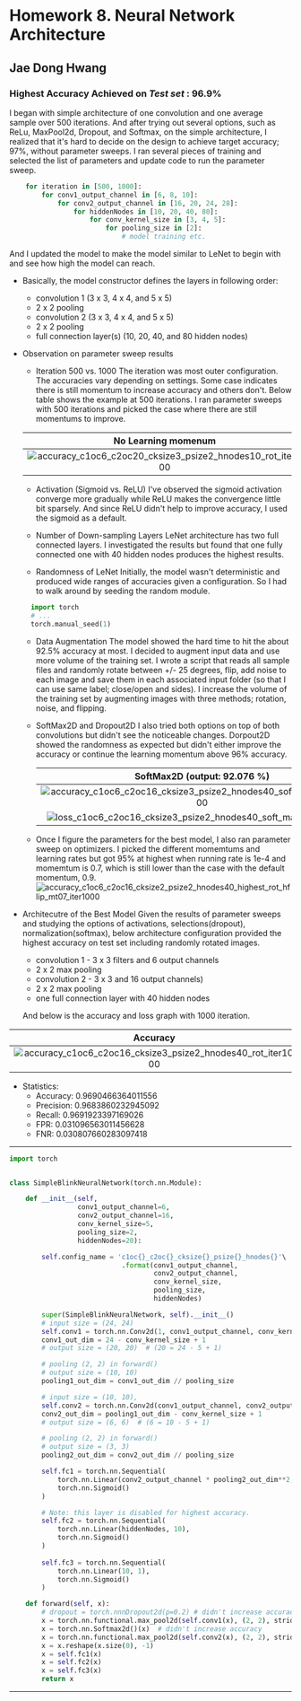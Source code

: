 # Homework 8. Neural Network Architecture

## Jae Dong Hwang

### Highest Accuracy Achieved on *Test set* : 96.9%

I began with simple architecture of one convolution and one average sample over 500 iterations. And after trying out several options, such as ReLu, MaxPool2d, Dropout, and Softmax, on the simple architecture, I realized that it's hard to decide on the design to achieve target accuracy; 97%, without parameter sweeps. I ran several pieces of training and selected the list of parameters and update code to run the parameter sweep.

```python
    for iteration in [500, 1000]:
        for conv1_output_channel in [6, 8, 10]:
            for conv2_output_channel in [16, 20, 24, 28]:
                for hiddenNodes in [10, 20, 40, 80]:
                    for conv_kernel_size in [3, 4, 5]:
                        for pooling_size in [2]:
                            # model training etc.
```

And I updated the model to make the model similar to LeNet to begin with and see how high the model can reach. 

* Basically, the model constructor defines the layers in following order: 

  * convolution 1 (3 x 3, 4 x 4, and 5 x 5)
  * 2 x 2 pooling 
  * convolution 2 (3 x 3, 4 x 4, and 5 x 5)
  * 2 x 2 pooling
  * full connection layer(s) (10, 20, 40, and 80 hidden nodes)

* Observation on parameter sweep results

  * Iteration 500 vs. 1000
  The iteration was most outer configuration. The accuracies vary depending on settings. Some case indicates there is still momentum to increase accuracy and others don't. Below table shows the example at 500 iterations. I ran parameter sweeps with 500 iterations and picked the case where there are still momentums to improve.

  | No Learning momenum | Learning momentum |
  |:-:|:-:|
  | ![accuracy_c1oc6_c2oc20_cksize3_psize2_hnodes10_rot_iter500](param_sweeps/accuracy_c1oc6_c2oc20_cksize3_psize2_hnodes10_rot_iter500.png)| ![accuracy_c1oc6_c2oc20_cksize4_psize2_hnodes20_rot_iter500](param_sweeps/accuracy_c1oc6_c2oc20_cksize4_psize2_hnodes20_rot_iter500.png)|

  * Activation (Sigmoid vs. ReLU)
    I've observed the sigmoid activation converge more gradually while ReLU makes the convergence little bit sparsely. And since ReLU didn't help to improve accuracy, I used the sigmoid as a default.

  * Number of Down-sampling Layers
    LeNet architecture has two full connected layers. I investigated the results but found that one fully connected one with 40 hidden nodes produces the highest results.

  * Randomness of LeNet 
    Initially, the model wasn't deterministic and produced wide ranges of accuracies given a configuration. So I had to walk around by seeding the random module.

  ```python
    import torch
    # ...
    torch.manual_seed(1)
  ```

   * Data Augmentation
     The model showed the hard time to hit the about 92.5% accuracy at most. I decided to augment input data and use more volume of the training set. I wrote a script that reads all sample files and randomly rotate between +/- 25 degrees, flip, add noise to each image and save them in each associated input folder (so that I can use same label; close/open and sides).
    I increase the volume of the training set by augmenting images with three methods; rotation, noise, and flipping.

  * SoftMax2D and Dropout2D
    I also tried both options on top of both convolutions but didn't see the noticeable changes. Dorpout2D showed the randomness as expected but didn't either improve the accuracy or continue the learning momentum above 96% accuracy.

    | SoftMax2D (output: 92.076 %)| Dropout2D (output: highest 96.32 %)|
    |:-:|:-:|
    | ![accuracy_c1oc6_c2oc16_cksize3_psize2_hnodes40_soft_max_rot_iter1000](param_sweeps/accuracy_c1oc6_c2oc16_cksize3_psize2_hnodes40_soft_max_rot_iter1000.png)| ![accuracy_c1oc6_c2oc16_cksize3_psize2_hnodes40_dropout_rot_iter1000](param_sweeps/accuracy_c1oc6_c2oc16_cksize3_psize2_hnodes40_dropout_rot_iter1000.png)|
    | ![loss_c1oc6_c2oc16_cksize3_psize2_hnodes40_soft_max_rot_iter1000](param_sweeps/loss_c1oc6_c2oc16_cksize3_psize2_hnodes40_soft_max_rot_iter1000.png)| ![loss_c1oc6_c2oc16_cksize3_psize2_hnodes40_dropout_rot_iter1000](param_sweeps/loss_c1oc6_c2oc16_cksize3_psize2_hnodes40_dropout_rot_iter1000.png)|

  * Once I figure the parameters for the best model, I also ran parameter sweep on optimizers. I picked the different momemtums and learning rates but got 95% at highest when running rate is 1e-4 and momemtum is 0.7, which is still lower than the case with the default momentum, 0.9.
  ![accuracy_c1oc6_c2oc16_cksize2_psize2_hnodes40_highest_rot_hflip_mt07_iter1000](param_sweeps/accuracy_c1oc6_c2oc16_cksize2_psize2_hnodes40_highest_rot_hflip_mt07_iter1000.png)

* Architecutre of the Best Model
  Given the results of parameter sweeps and studying the options of activations, selections(dropout), normalization(softmax), below architecture configuration provided the highest accuracy on test set including randomly rotated images.

  * convolution 1 - 3 x 3 filters and 6 output channels
  * 2 x 2 max pooling 
  * convolution 2 - 3 x 3 and 16 output channels)
  * 2 x 2 max pooling
  * one full connection layer with 40 hidden nodes
  
  And below is the accuracy and loss graph with 1000 iteration.

| Accuracy | Loss |
|:-:|:-:|
|![accuracy_c1oc6_c2oc16_cksize3_psize2_hnodes40_rot_iter1000](param_sweeps/accuracy_c1oc6_c2oc16_cksize3_psize2_hnodes40_rot_iter1000.png)| ![loss_c1oc6_c2oc16_cksize3_psize2_hnodes40_rot_iter1000](param_sweeps/loss_c1oc6_c2oc16_cksize3_psize2_hnodes40_rot_iter1000.png)|

  * Statistics: 
    * Accuracy: 0.9690466364011556
    * Precision: 0.9683860232945092
    * Recall: 0.9691923397169026
    * FPR: 0.031096563011456628
    * FNR: 0.030807660283097418

***

```python
import torch


class SimpleBlinkNeuralNetwork(torch.nn.Module):

    def __init__(self,
                 conv1_output_channel=6,
                 conv2_output_channel=16,
                 conv_kernel_size=5,
                 pooling_size=2,
                 hiddenNodes=20):

        self.config_name = 'c1oc{}_c2oc{}_cksize{}_psize{}_hnodes{}'\
                            .format(conv1_output_channel,
                                    conv2_output_channel,
                                    conv_kernel_size,
                                    pooling_size,
                                    hiddenNodes)

        super(SimpleBlinkNeuralNetwork, self).__init__()
        # input size = (24, 24)
        self.conv1 = torch.nn.Conv2d(1, conv1_output_channel, conv_kernel_size)
        conv1_out_dim = 24 - conv_kernel_size + 1
        # output size = (20, 20)  # (20 = 24 - 5 + 1)

        # pooling (2, 2) in forward()
        # output size = (10, 10)
        pooling1_out_dim = conv1_out_dim // pooling_size

        # input size = (10, 10),
        self.conv2 = torch.nn.Conv2d(conv1_output_channel, conv2_output_channel, conv_kernel_size)
        conv2_out_dim = pooling1_out_dim - conv_kernel_size + 1
        # output size = (6, 6)  # (6 = 10 - 5 + 1)

        # pooling (2, 2) in forward()
        # output size = (3, 3)
        pooling2_out_dim = conv2_out_dim // pooling_size

        self.fc1 = torch.nn.Sequential(
            torch.nn.Linear(conv2_output_channel * pooling2_out_dim**2, hiddenNodes),
            torch.nn.Sigmoid()
        )

        # Note: this layer is disabled for highest accuracy.
        self.fc2 = torch.nn.Sequential(
            torch.nn.Linear(hiddenNodes, 10),
            torch.nn.Sigmoid()
        )
        
        self.fc3 = torch.nn.Sequential(
            torch.nn.Linear(10, 1),
            torch.nn.Sigmoid()
        )

    def forward(self, x):
        # dropout = torch.nnnDropout2d(p=0.2) # didn't increase accuracy
        x = torch.nn.functional.max_pool2d(self.conv1(x), (2, 2), stride=2)
        x = torch.nn.Softmax2d()(x)  # didn't increase accuracy
        x = torch.nn.functional.max_pool2d(self.conv2(x), (2, 2), stride=2)
        x = x.reshape(x.size(0), -1)
        x = self.fc1(x)
        x = self.fc2(x)
        x = self.fc3(x)
        return x
```

***